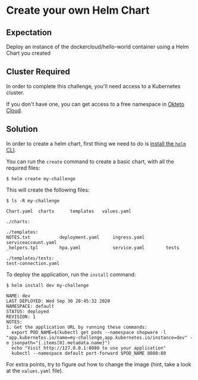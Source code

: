 # Create your own Helm Chart

## Expectation

Deploy an instance of the dockercloud/hello-world container using a Helm Chart you created

## Cluster Required

In order to complete this challenge, you'll need access to a Kubernetes cluster. 

If you don't have one, you can get access to a free namespace in [Okteto Cloud](https://cloud.okteto).

## Solution

In order to create a helm chart, first thing we need to do is [install the `helm` CLI](https://helm.sh/docs/intro/install/).

You can run the `create` command to create a basic chart, with all the required files:

```
$ helm create my-challenge
```

This will create the following files:

```
$ ls -R my-challenge
```

```
Chart.yaml  charts      templates   values.yaml

./charts:

./templates:
NOTES.txt           deployment.yaml     ingress.yaml        serviceaccount.yaml
_helpers.tpl        hpa.yaml            service.yaml        tests

./templates/tests:
test-connection.yaml
```

To deploy the application, run the `install` command: 

```
$ helm install dev my-challenge
```

```
NAME: dev
LAST DEPLOYED: Wed Sep 30 20:45:32 2020
NAMESPACE: default
STATUS: deployed
REVISION: 1
NOTES:
1. Get the application URL by running these commands:
  export POD_NAME=$(kubectl get pods --namespace shopware -l "app.kubernetes.io/name=my-challenge,app.kubernetes.io/instance=dev" -o jsonpath="{.items[0].metadata.name}")
  echo "Visit http://127.0.0.1:8080 to use your application"
  kubectl --namespace default port-forward $POD_NAME 8080:80
```

For extra points, try to figure out how to change the image (hint, take a look at the `values.yaml` file).